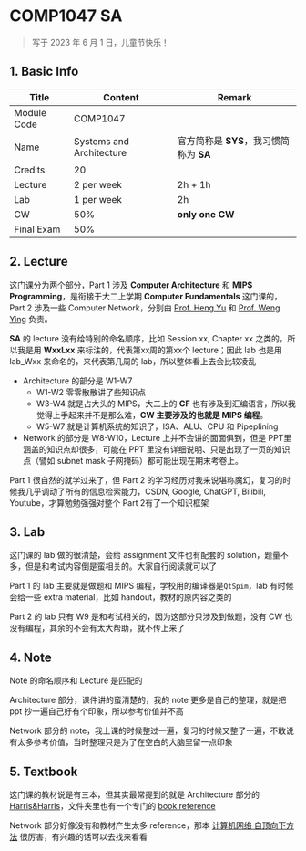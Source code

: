 # COMP1047 SA

>   写于 2023 年 6 月 1 日，儿童节快乐！

## 1. Basic Info

| Title       | Content                  | Remark                                  |
| ----------- | ------------------------ | --------------------------------------- |
| Module Code | COMP1047                 |                                         |
| Name        | Systems and Architecture | 官方简称是 **SYS**，我习惯简称为 **SA** |
| Credits     | 20                       |                                         |
| Lecture     | 2 per week               | 2h + 1h                                 |
| Lab         | 1 per week               | 2h                                      |
| CW          | 50%                      | **only one CW**                         |
| Final Exam  | 50%                      |                                         |

## 2. Lecture

这门课分为两个部分，Part 1 涉及 **Computer Architecture** 和 **MIPS Programming**，是衔接于大二上学期 **Computer Fundamentals** 这门课的，Part 2 涉及一些 Computer Network，分别由 [Prof. Heng Yu](https://research.nottingham.edu.cn/en/persons/heng-yu) 和 [Prof. Weng Ying](https://research.nottingham.edu.cn/en/persons/ying-weng) 负责。

**SA** 的 lecture 没有给特别的命名顺序，比如 Session xx, Chapter xx 之类的，所以我是用 **WxxLxx** 来标注的，代表第xx周的第xx个 lecture；因此 lab 也是用 lab_Wxx 来命名的，来代表第几周的 lab，所以整体看上去会比较凌乱

-   Architecture 的部分是 W1-W7
    -   W1-W2 零零散散讲了些知识点
    -   W3-W4 就是占大头的 MIPS，大二上的 **CF** 也有涉及到汇编语言，所以我觉得上手起来并不是那么难，**CW 主要涉及的也就是 MIPS 编程**。
    -   W5-W7 就是计算机系统的知识了，ISA、ALU、CPU 和 Pipeplining
-   Network 的部分是 W8-W10，Lecture 上并不会讲的面面俱到，但是 PPT里涵盖的知识点却很多，可能在 PPT 里没有详细说明、只是出现了一页的知识点（譬如 subnet mask 子网掩码）都可能出现在期末考卷上。

Part 1 很自然的就学过来了，但 Part 2 的学习经历对我来说堪称魔幻，复习的时候我几乎调动了所有的信息检索能力，CSDN, Google, ChatGPT, Bilibili, Youtube，才算勉勉强强对整个 Part 2有了一个知识框架

## 3. Lab

这门课的 lab 做的很清楚，会给 assignment 文件也有配套的 solution，题量不多，但是和考试内容倒是蛮相关的。大家自行阅读就可以了

Part 1 的 lab 主要就是做题和 MIPS 编程，学校用的编译器是`QtSpim`，lab 有时候会给一些 extra material，比如 handout，教材的原内容之类的

Part 2 的 lab 只有 W9 是和考试相关的，因为这部分只涉及到做题，没有 CW 也没有编程，其余的不会有太大帮助，就不传上来了

## 4. Note

Note 的命名顺序和 Lecture 是匹配的

Architecture 部分，课件讲的蛮清楚的，我的 note 更多是自己的整理，就是把 ppt 抄一遍自己好有个印象，所以参考价值并不高

Network 部分的 note，我上课的时候整过一遍，复习的时候又整了一遍，不敢说有太多参考价值，当时整理只是为了在空白的大脑里留一点印象

## 5. Textbook

这门课的教材说是有三本，但其实最常提到的就是 Architecture 部分的 [Harris&Harris](<./Textbook/Digital Design and Computer Architecture.pdf>)，文件夹里也有一个专门的 [book reference](./Textbook/Book-Reference.pdf)

Network 部分好像没有和教材产生太多 reference，那本 [计算机网络 自顶向下方法](https://book.douban.com/subject/36081529/) 很厉害，有兴趣的话可以去找来看看

